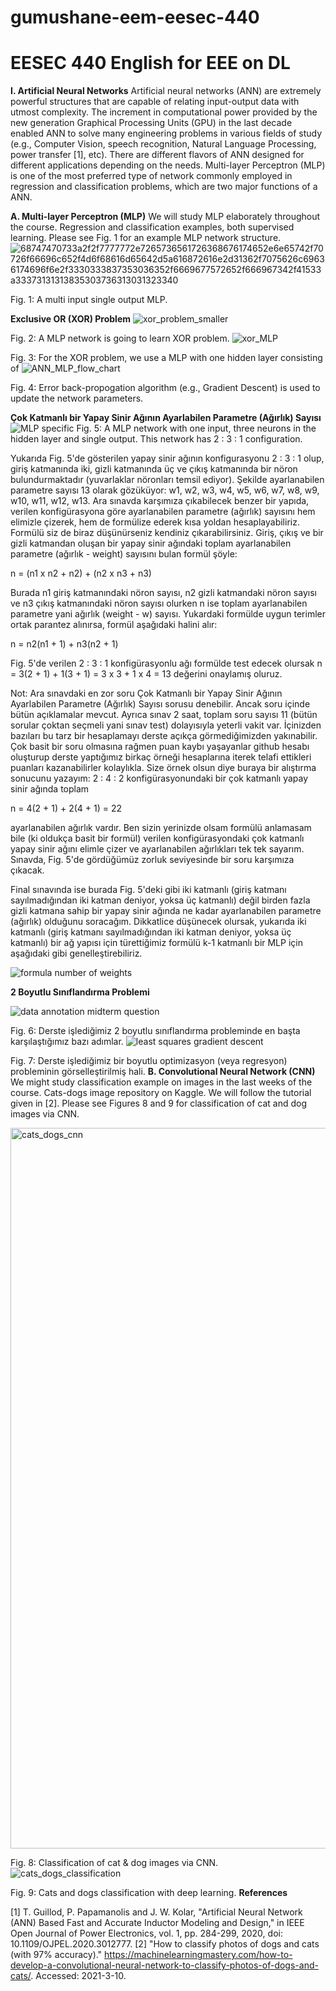 # gumushane-eem-eesec-440
# EESEC 440 English for EEE on DL

**I. Artificial Neural Networks**
Artificial neural networks (ANN) are extremely powerful structures that are capable of relating input-output data with utmost complexity. The increment in computational power provided by the new generation Graphical Processing Units (GPU) in the last decade enabled ANN to solve many engineering problems in various fields of study (e.g., Computer Vision, speech recognition, Natural Language Processing, power transfer [1], etc). There are different flavors of ANN designed for different applications depending on the needs. Multi-layer Perceptron (MLP) is one of the most preferred type of network commonly employed in regression and classification problems, which are two major functions of a ANN.

**A. Multi-layer Perceptron (MLP)**
We will study MLP elaborately throughout the course. Regression and classification examples, both supervised learning. Please see Fig. 1 for an example MLP network structure.
![68747470733a2f2f7777772e7265736561726368676174652e6e65742f70726f66696c652f4d6f68616d65642d5a616872616e2d31362f7075626c69636174696f6e2f3330333837353036352f6669677572652f666967342f41533a33373131313835303736313031323340](https://user-images.githubusercontent.com/86153358/122642268-31336380-d112-11eb-9fda-3ae5f51c5140.png)

Fig. 1: A multi input single output MLP.

**Exclusive OR (XOR) Problem**
![xor_problem_smaller](https://user-images.githubusercontent.com/86153358/122642284-545e1300-d112-11eb-9390-76511575f85e.jpg)

Fig. 2: A MLP network is going to learn XOR problem.
![xor_MLP](https://user-images.githubusercontent.com/86153358/122642302-7061b480-d112-11eb-976f-269f98c0f969.jpg)

Fig. 3: For the XOR problem, we use a MLP with one hidden layer consisting of
![ANN_MLP_flow_chart](https://user-images.githubusercontent.com/86153358/122642313-840d1b00-d112-11eb-8b73-253e93061268.jpg)

Fig. 4: Error back-propogation algorithm (e.g., Gradient Descent) is used to update the network parameters.

**Çok Katmanlı bir Yapay Sinir Ağının Ayarlabilen Parametre (Ağırlık) Sayısı**
![MLP specific](https://user-images.githubusercontent.com/86153358/122642331-a010bc80-d112-11eb-9d2a-7d8d88ceed48.jpg)
Fig. 5: A MLP network with one input, three neurons in the hidden layer and single output. This network has 2 : 3 : 1 configuration.

Yukarıda Fig. 5'de gösterilen yapay sinir ağının konfigurasyonu 2 : 3 : 1 olup, giriş katmanında iki, gizli katmanında üç ve çıkış katmanında bir nöron bulundurmaktadır (yuvarlaklar nöronları temsil ediyor). Şekilde ayarlanabilen parametre sayısı 13 olarak gözüküyor: w1, w2, w3, w4, w5, w6, w7, w8, w9, w10, w11, w12, w13. Ara sınavda karşımıza çıkabilecek benzer bir yapıda, verilen konfigürasyona göre ayarlanabilen parametre (ağırlık) sayısını hem elimizle çizerek, hem de formülize ederek kısa yoldan hesaplayabiliriz. Formülü siz de biraz düşünürseniz kendiniz çıkarabilirsiniz. Giriş, çıkış ve bir gizli katmandan oluşan bir yapay sinir ağındaki toplam ayarlanabilen parametre (ağırlık - weight) sayısını bulan formül şöyle:

n = (n1 x n2 + n2) + (n2 x n3 + n3)

Burada n1 giriş katmanındaki nöron sayısı, n2 gizli katmandaki nöron sayısı ve n3 çıkış katmanındaki nöron sayısı olurken n ise toplam ayarlanabilen parametre yani ağırlık (weight - w) sayısı. Yukardaki formülde uygun terimler ortak parantez alınırsa, formül aşağıdaki halini alır:

n = n2(n1 + 1) + n3(n2 + 1)

Fig. 5'de verilen 2 : 3 : 1 konfigürasyonlu ağı formülde test edecek olursak n = 3(2 + 1) + 1(3 + 1) = 3 x 3 + 1 x 4 = 13 değerini onaylamış oluruz.

Not: Ara sınavdaki en zor soru Çok Katmanlı bir Yapay Sinir Ağının Ayarlabilen Parametre (Ağırlık) Sayısı sorusu denebilir. Ancak soru içinde bütün açıklamalar mevcut. Ayrıca sınav 2 saat, toplam soru sayısı 11 (bütün sorular çoktan seçmeli yani sınav test) dolayısıyla yeterli vakit var. İçinizden bazıları bu tarz bir hesaplamayı derste açıkça görmediğimizden yakınabilir. Çok basit bir soru olmasına rağmen puan kaybı yaşayanlar github hesabı oluşturup derste yaptığımız birkaç örneği hesaplarına iterek telafi ettikleri puanları kazanabilirler kolaylıkla. Size örnek olsun diye buraya bir alıştırma sonucunu yazayım: 2 : 4 : 2 konfigürasyonundaki bir çok katmanlı yapay sinir ağında toplam

n = 4(2 + 1) + 2(4 + 1) = 22

ayarlanabilen ağırlık vardır. Ben sizin yerinizde olsam formülü anlamasam bile (ki oldukça basit bir formül) verilen konfigürasyondaki çok katmanlı yapay sinir ağını elimle çizer ve ayarlanabilen ağırlıkları tek tek sayarım. Sınavda, Fig. 5'de gördüğümüz zorluk seviyesinde bir soru karşımıza çıkacak.

Final sınavında ise burada Fig. 5'deki gibi iki katmanlı (giriş katmanı sayılmadığından iki katman deniyor, yoksa üç katmanlı) değil birden fazla gizli katmana sahip bir yapay sinir ağında ne kadar ayarlanabilen parametre (ağırlık) olduğunu soracağım. Dikkatlice düşünecek olursak, yukarıda iki katmanlı (giriş katmanı sayılmadığından iki katman deniyor, yoksa üç katmanlı) bir ağ yapısı için türettiğimiz formülü k-1 katmanlı bir MLP için aşağıdaki gibi genelleştirebiliriz.

![formula number of weights](https://user-images.githubusercontent.com/86153358/122642351-ba4a9a80-d112-11eb-9690-7198ca1c0d90.jpg)

**2 Boyutlu Sınıflandırma Problemi**

![data annotation midterm question](https://user-images.githubusercontent.com/86153358/122642434-0bf32500-d113-11eb-997a-e907e98a1c08.jpg)

Fig. 6: Derste işlediğimiz 2 boyutlu sınıflandırma probleminde en başta karşılaştığımız bazı adımlar.
![least squares gradient descent](https://user-images.githubusercontent.com/86153358/122642452-2200e580-d113-11eb-9b83-a891ddac5e45.png)

Fig. 7: Derste işlediğimiz bir boyutlu optimizasyon (veya regresyon) probleminin görselleştirilmiş hali.
**B. Convolutional Neural Network (CNN)**
We might study classification example on images in the last weeks of the course. Cats-dogs image repository on Kaggle. We will follow the tutorial given in [2]. Please see Figures 8 and 9 for classification of cat and dog images via CNN.

<img width="1153" alt="cats_dogs_cnn" src="https://user-images.githubusercontent.com/86153358/122642482-4361d180-d113-11eb-8fd1-63a7494c9021.png">

Fig. 8: Classification of cat & dog images via CNN.
![cats_dogs_classification](https://user-images.githubusercontent.com/86153358/122642496-55dc0b00-d113-11eb-8253-4ef158fff445.gif)

Fig. 9: Cats and dogs classification with deep learning.
**References**

[1] T. Guillod, P. Papamanolis and J. W. Kolar, "Artificial Neural Network (ANN) Based Fast and Accurate Inductor Modeling and Design," in IEEE Open Journal of Power Electronics, vol. 1, pp. 284-299, 2020, doi: 10.1109/OJPEL.2020.3012777.
[2] "How to classify photos of dogs and cats (with 97% accuracy)." https://machinelearningmastery.com/how-to-develop-a-convolutional-neural-network-to-classify-photos-of-dogs-and-cats/. Accessed: 2021-3-10.
